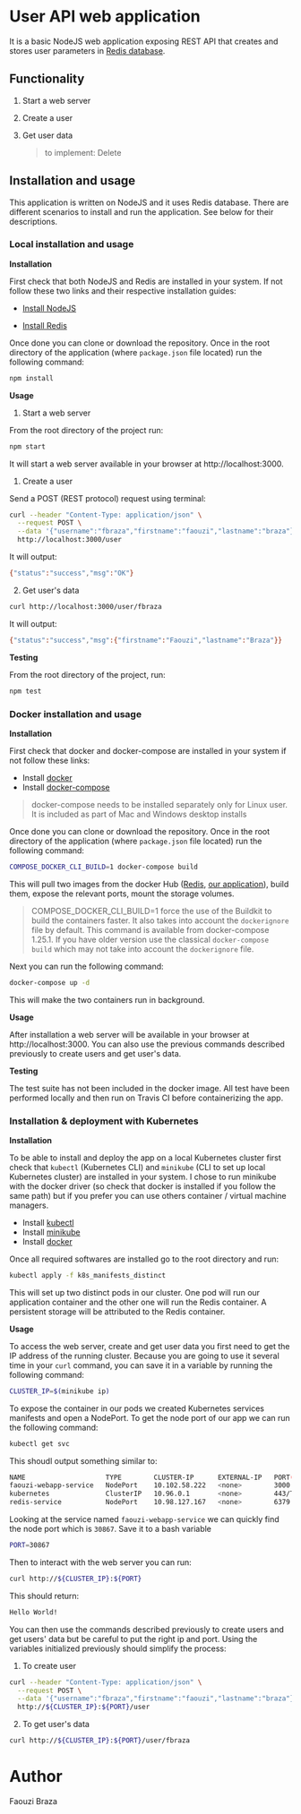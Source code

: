 # User API web application

It is a basic NodeJS web application exposing REST API that creates and stores user parameters in [Redis database](https://redis.io/).



## Functionality

1. Start a web server

2. Create a user

3. Get user data

   > to implement: Delete



## Installation and usage

This application is written on NodeJS and it uses Redis database. There are different scenarios to install and run the application. See below for their descriptions.

### Local installation and usage

**Installation**

First check that both NodeJS and Redis are installed in your system. If not follow these two links and their respective installation guides:

- [Install NodeJS](https://nodejs.org/en/download/)

- [Install Redis](https://redis.io/download)

Once done you can clone or download the repository. Once in the root directory of the application (where `package.json` file located) run the following command:

```bash
npm install
```

**Usage**

1. Start a web server

From the root directory of the project run:

```bash
npm start
```

It will start a web server available in your browser at http://localhost:3000.

1. Create a user

Send a POST (REST protocol) request using terminal:

```bash
curl --header "Content-Type: application/json" \
  --request POST \
  --data '{"username":"fbraza","firstname":"faouzi","lastname":"braza"}' \
  http://localhost:3000/user
```

It will output:

```bash
{"status":"success","msg":"OK"}
```

2. Get user's data

```bash
curl http://localhost:3000/user/fbraza
```

It will output:

```bash
{"status":"success","msg":{"firstname":"Faouzi","lastname":"Braza"}}
```

**Testing**

From the root directory of the project, run:

```bash
npm test
```



### Docker installation and usage

**Installation**

First check that docker and docker-compose are installed in your system if not follow these links:

- Install [docker](https://docs.docker.com/get-docker/)
- Install [docker-compose](https://docs.docker.com/compose/install/)

> docker-compose needs to be installed separately only for Linux user. It is included  as part of Mac and Windows desktop installs

Once done you can clone or download the repository. Once in the root directory of the application (where `package.json` file located) run the following command:

```bash
COMPOSE_DOCKER_CLI_BUILD=1 docker-compose build
```

This will pull two images from the docker Hub ([Redis](https://hub.docker.com/_/redis), [our application](https://hub.docker.com/repository/docker/fbraza/webapp-v1)), build them, expose the relevant ports, mount the storage volumes. 

> COMPOSE_DOCKER_CLI_BUILD=1 force the use of the Buildkit to build the containers faster. It also takes into account the `dockerignore` file by default. This command is available from docker-compose 1.25.1. If you have older version use the classical `docker-compose build` which may not take into account the `dockerignore` file.

Next you can run the following command:

```bash
docker-compose up -d
```

This will make the two containers run in background.

**Usage**

After installation a web server will be available in your browser at http://localhost:3000. You can also use the previous commands described previously to create users and get user's data.

**Testing**

The test suite has not been included in the docker image. All test have been performed locally and then run on Travis CI before containerizing the app.



### Installation & deployment with Kubernetes

**Installation**

To be able to install and deploy the app on a local Kubernetes cluster first check that `kubectl` (Kubernetes CLI) and `minikube` (CLI to set up local Kubernetes cluster) are installed in your system. I chose to run minikube with the docker driver (so check that docker is installed if you follow the same path) but if you prefer you can use others container / virtual machine managers.

- Install [kubectl](https://kubernetes.io/docs/tasks/tools/install-kubectl/)
- Install [minikube](https://minikube.sigs.k8s.io/docs/start/)
- Install [docker](https://docs.docker.com/get-docker/)

Once all required softwares are installed go to the root directory and run:

```bash
kubectl apply -f k8s_manifests_distinct
```

This will set up two distinct pods in our cluster. One pod will run our application container and the other one will run the Redis container. A persistent storage will be attributed to the Redis container.

**Usage**

To access the web server, create and get user data you first need to get the IP address of the running cluster. Because you are going to use it 
several time in your `curl` command, you can save it in a variable by running the following command:

```bash
CLUSTER_IP=$(minikube ip)
```

To expose the container in our pods we created Kubernetes services manifests and open a NodePort. To get the node port of our app we can run the
following command:

```bash
kubectl get svc
```

This shoudl output something similar to:

```bash
NAME                    TYPE        CLUSTER-IP      EXTERNAL-IP   PORT(S)          AGE
faouzi-webapp-service   NodePort    10.102.58.222   <none>        3000:30867/TCP   5s
kubernetes              ClusterIP   10.96.0.1       <none>        443/TCP          2d9h
redis-service           NodePort    10.98.127.167   <none>        6379:31048/TCP   5s
```

Looking at the service named `faouzi-webapp-service` we can quickly find the node port which is `30867`. Save it to a bash variable

```bash
PORT=30867
```

Then to interact with the web server you can run:

```bash
curl http://${CLUSTER_IP}:${PORT}
```

This should return:

```bash
Hello World!
```

You can then use the commands described previously to create users and get users' data but be careful to put the right ip and port. 
Using the variables initialized previously should simplify the process:

1. To create user

```bash
curl --header "Content-Type: application/json" \
  --request POST \
  --data '{"username":"fbraza","firstname":"faouzi","lastname":"braza"}' \
  http://${CLUSTER_IP}:${PORT}/user
```

2. To get user's data
```bash
curl http://${CLUSTER_IP}:${PORT}/user/fbraza
```

# Author
Faouzi Braza
